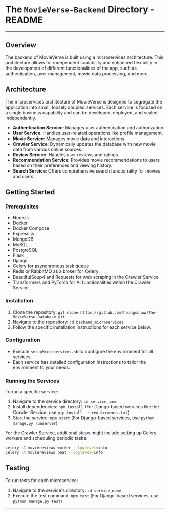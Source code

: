 # The `MovieVerse-Backend` Directory - README

---

## Overview

The backend of MovieVerse is built using a microservices architecture. This architecture allows for independent scalability and enhanced flexibility in the development of different functionalities of the app, such as authentication, user management, movie data processing, and more.

## Architecture

The microservices architecture of MovieVerse is designed to segregate the application into small, loosely coupled services. Each service is focused on a single business capability and can be developed, deployed, and scaled independently.

- **Authentication Service**: Manages user authentication and authorization.
- **User Service**: Handles user-related operations like profile management.
- **Movie Service**: Manages movie data and interactions.
- **Crawler Service**: Dynamically updates the database with new movie data from various online sources.
- **Review Service**: Handles user reviews and ratings.
- **Recommendation Service**: Provides movie recommendations to users based on their preferences and viewing history.
- **Search Service**: Offers comprehensive search functionality for movies and users.

## Getting Started

### Prerequisites

- Node.js
- Docker
- Docker Compose
- Express.js
- MongoDB
- MySQL
- PostgreSQL
- Flask
- Django
- Celery for asynchronous task queue
- Redis or RabbitMQ as a broker for Celery
- BeautifulSoup4 and Requests for web scraping in the Crawler Service
- Transformers and PyTorch for AI functionalities within the Crawler Service

### Installation

1. Clone the repository: `git clone https://github.com/hoangsonww/The-MovieVerse-Database.git`
2. Navigate to the repository: `cd backend_microservices`
3. Follow the specific installation instructions for each service below.

### Configuration

- Execute `setupMicroservices.sh` to configure the environment for all services.
- Each service has detailed configuration instructions to tailor the environment to your needs.

### Running the Services

To run a specific service:

1. Navigate to the service directory: `cd service_name`
2. Install dependencies: `npm install` (For Django-based services like the Crawler Service, use `pip install -r requirements.txt`)
3. Start the service: `npm start` (For Django-based services, use `python manage.py runserver`)

For the Crawler Service, additional steps might include setting up Celery workers and scheduling periodic tasks:

```bash
celery -A moviereviews worker --loglevel=info
celery -A moviereviews beat --loglevel=info
```

## Testing

To run tests for each microservice:

1. Navigate to the service's directory: `cd service_name`
2. Execute the test command: `npm test` (For Django-based services, use `python manage.py test`)

---

